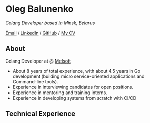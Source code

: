 # Oleg Balunenko

_Golang Developer based in Minsk, Belarus_ <br>

[Email](mailto:oleg.balunenko@gmail.com)  / [LinkedIn](https://www.linkedin.com/in/olegbalunenko/) / [GitHub](https://github.com/obalunenko/) / [My CV](https://standardresume.co/r/obalunenko)

## About

Golang Developer at @ [Melsoft](https://melsoft-games.com/eng)

  - About 8 years of total experience, with about 4.5 years in Go development (building micro service-oriented applications and Command-line tools).
  - Experience in interviewing candidates for open positions.
  - Experience in mentoring and training interns.
  - Experience in developing systems from scratch with CI/CD

## Technical Experience
